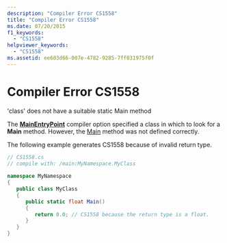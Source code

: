 ```yaml
---
description: "Compiler Error CS1558"
title: "Compiler Error CS1558"
ms.date: 07/20/2015
f1_keywords: 
  - "CS1558"
helpviewer_keywords: 
  - "CS1558"
ms.assetid: ee603d66-007e-4782-9285-7ff031975f0f
---
```

# Compiler Error CS1558

'class' does not have a suitable static Main method  
  
 The [**MainEntryPoint**](../language-reference/compiler-options/advanced.md#mainentrypoint-or-startupobject) compiler option specified a class in which to look for a **Main** method. However, the [Main](../programming-guide/main-and-command-args/index.md) method was not defined correctly.  
  
 The following example generates CS1558 because of invalid return type.  
  
```csharp  
// CS1558.cs  
// compile with: /main:MyNamespace.MyClass  
  
namespace MyNamespace  
{  
   public class MyClass  
   {  
      public static float Main()
      {  
         return 0.0; // CS1558 because the return type is a float.  
      }  
   }  
}  
```
